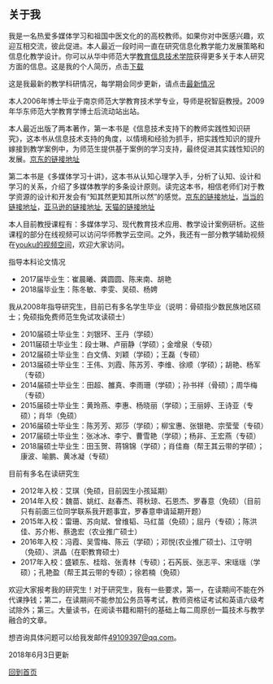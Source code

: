 ## 关于我 ##

我是一名热爱多媒体学习和祖国中医文化的的高校教师。如果你对中医感兴趣，欢迎互相交流，彼此促进。本人最近一段时间一直在研究信息化教学能力发展策略和信息化教学设计。你可以从华中师范大学[教育信息技术学院](http://it.ccnu.edu.cn/teacherdetail/index/57.html)获得更多关于本人研究方面的信息。这是我的个人简历，点击[下载](http://4instructor.com/vita.pdf)

这是我最新的教学科研情况，每学期会同步更新，请点击[最新情况](http://4instructor.com/#!new.md)

本人2006年博士毕业于南京师范大学教育技术学专业，导师是祝智庭教授。2009年华东师范大学教育学博士后流动站出站。

本人最近出版了两本著作，第一本书是《信息技术支持下的教师实践性知识研究》，这本书从信息技术支持的角度，以情境和经验为抓手，把实践性知识的提升嫁接到教学案例中，为师范生提供基于案例的学习支持，最终促进其实践性知识的发展。[京东的链接地址](http://item.jd.com/11380173.html)

第二本书是《多媒体学习十讲》，这本书从认知心理学入手，分析了认知、设计和学习的关系，介绍了多媒体教学的多条设计原则。读完这本书，相信老师们对于教学资源的设计和开发会有“知其然更知其所以然”的感觉。[京东的链接地址](http://item.jd.com/11795923.html)，[当当的链接地址](http://product.dangdang.com/23793648.html)，[亚马逊的链接地址](http://www.amazon.cn/%E5%A4%9A%E5%AA%92%E4%BD%93%E5%AD%A6%E4%B9%A0%E5%8D%81%E8%AE%B2-%E6%9D%8E%E6%96%87%E6%98%8A/dp/B0177P6OM8/), [天猫的链接地址](https://detail.tmall.com/item.htm?spm=a220m.1000858.1000725.6.B813iL&id=522982142484&areaId=420100&cat_id=2&rn=404ab6f059bb2af1cd5230fdc069200a&user_id=2080027853&is_b=1)


本人目前教授课程有：多媒体学习、现代教育技术应用、教学设计案例研析。这些课程的部分在线视频可以访问华师教学云空间。之外，我还有一部分教学辅助视频在[youku的视频空间](http://i.youku.com/u/UMzQyNDYwNjEy)，欢迎大家访问。


指导本科论文情况
- 2017届毕业生：崔晨曦、龚圆圆、陈来南、胡艳
- 2018届毕业生：陈冬敏、李雯、吴硕、杨娉


我从2008年指导研究生，目前已有多名学生毕业（说明：骨硕指少数民族地区硕士；免硕指免费师范生免试攻读硕士）

- 2010届硕士毕业生：刘银环、王丹（学硕）
- 2011届硕士毕业生：段士琳、卢丽静（学硕）；金增泉（专硕）
- 2012届硕士毕业生：白文倩、刘颖（学硕）；王磊（专硕）
- 2013届硕士毕业生：王伟、刘霞、陈苏芳、李维、徐顺（学硕）；胡艳、杨军（专硕）
- 2014届硕士毕业生：田超、雒真、李雨珊（学硕）；孙书祥（骨硕）；周华梅（专硕）
- 2015届硕士毕业生：黄玲燕、李惠、杨晓丽（学硕）；王丽婷、王诗亚（专硕）；肖华（免硕）
- 2016届硕士毕业生：陈芳芳、郑莎（学硕）；柳宝惠、张银艳、宗莹莹（专硕）
- 2017届硕士毕业生：张冰冰、李宁、曹雪艳（学硕）；杨非、王宏燕（专硕）
- 2018届硕士毕业生：田玉贺、蒋锦锦（学硕）；肖佳裔（帮王其云带的学硕）；康波、喻鹏、黄冰凝（专硕）

目前有多名在读研究生

- 2012年入校：艾琪（免硕，目前因生小孩延期）
- 2014年入校：魏苗、姚红、赵春杰、蒋秋琼、石恩杰、罗春意（免硕）（目前只有前面三位同学联系我开题事宜，罗春意申请延期开题）
- 2015年入校：雷珊、苏向斌、曾维韬、马红苗（免硕）；屈丹（专硕）；陈洪佳、苏介彬、蔡逸宏（农业推广硕士）
- 2016年入校：冯霞、吴雪梅、陈云（学硕）；邓悦(农业推广硕士)、江守明（免硕）、洪晶（在职教育硕士） 
- 2017年入校：盛颖东、桂晗、张青林（专硕）；石芮辰、张志平、宋瑶瑶（学硕）；孔艳盈（帮王其云带的专硕）；徐若楠（免硕）


欢迎大家报考我的研究生！对于研究生，我有一些要求，第一，在读期间不能在外代课挣钱；第二，在读期间不能参加公务员等考试，教师资格证考试和英语六级考试除外；第三。大量读书，在阅读书籍和期刊的基础上每二周原创一篇技术与教学融合的文章。

想咨询具体问题可以给我发邮件[49109397@qq.com](mailto:49109397@qq.com)。

2018年6月3日更新

[回到首页](http://4instructor.com/#!index.md)

